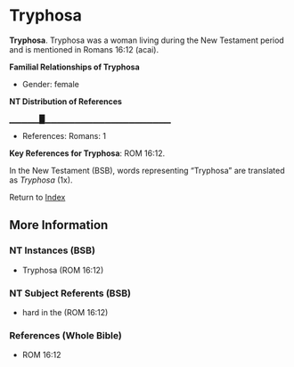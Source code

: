 # Tryphosa
**Tryphosa**. 
Tryphosa was a woman living during the New Testament period and is mentioned in Romans 16:12 (acai). 




**Familial Relationships of Tryphosa**


* Gender: female


**NT Distribution of References**

▁▁▁▁▁█▁▁▁▁▁▁▁▁▁▁▁▁▁▁▁▁▁▁▁▁▁
* References: Romans: 1



**Key References for Tryphosa**: 
ROM 16:12. 




In the New Testament (BSB), words representing “Tryphosa” are translated as 
*Tryphosa* (1x). 


Return to [Index](00-Index.md)

## More Information

### NT Instances (BSB)

* Tryphosa (ROM 16:12)



### NT Subject Referents (BSB)

* hard in the (ROM 16:12)



### References (Whole Bible)

* ROM 16:12



